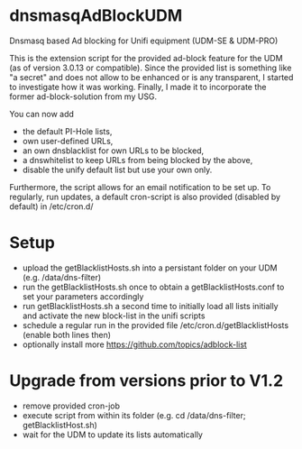 # dnsmasqAdBlockUDM
Dnsmasq based Ad blocking for Unifi equipment (UDM-SE & UDM-PRO)

This is the extension script for the provided ad-block feature for the UDM (as of version 3.0.13 or compatible).
Since the provided list is something like "a secret" and does not allow to be enhanced or is any transparent, I started to investigate how it was working.
Finally, I made it to incorporate the former ad-block-solution from my USG.

You can now add 
- the default PI-Hole lists, 
- own user-defined URLs, 
- an own dnsblacklist for own URLs to be blocked,
- a dnswhitelist to keep URLs from being blocked by the above,
- disable the unify default list but use your own only.

Furthermore, the script allows for an email notification to be set up.
To regularly, run updates, a default cron-script is also provided (disabled by default) in /etc/cron.d/

# Setup
- upload the getBlacklistHosts.sh into a persistant folder on your UDM (e.g. /data/dns-filter)
- run the getBlacklistHosts.sh once to obtain a getBlacklistHosts.conf to set your parameters accordingly
- run getBlacklistHosts.sh a second time to initially load all lists initially and activate the new block-list in the unifi scripts
- schedule a regular run in the provided file /etc/cron.d/getBlacklistHosts (enable both lines then)
- optionally install more https://github.com/topics/adblock-list

# Upgrade from versions prior to V1.2
- remove provided cron-job
- execute script from within its folder (e.g. cd /data/dns-filter; getBlacklistHost.sh)
- wait for the UDM to update its lists automatically
